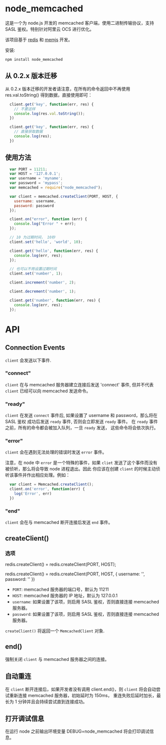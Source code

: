 node_memcached
===========================

这是一个为 node.js 开发的 memcached 客户端，使用二进制传输协议，支持 SASL 鉴权。特别针对阿里云 OCS 进行优化。

该项目基于 [redis](https://github.com/mranney/node_redis) 和 [memjs](https://github.com/alevy/memjs) 开发。

安装:

    npm install node_memcached

## 从 0.2.x 版本迁移

从 0.2.x 版本迁移的开发者请注意，在所有的命令返回中不再使用 res.val.toString() 得到数据，直接使用即可：

```javascript
  client.get('key', function(err, res) {
    // 不要这样
    console.log(res.val.toString());
  })

  client.get('key', function(err, res) {
    // 直接获取数据
    console.log(res);
  })
```

## 使用方法

```javascript
  var PORT = 11211;
  var HOST = '127.0.0.1';
  var username = 'myname';
  var password = 'mypass';
  var memcached = require("node_memcached");

  var client = memcached.createClient(PORT, HOST, {
    username: username,
    password: password
  });

  client.on("error", function (err) {
    console.log("Error " + err);
  });

  // 10 为过期时间， 10秒
  client.set('hello', 'world', 10);

  client.get('hello', function(err, res) {
    console.log(err, res);
  });

  // 也可以不用设置过期时间
  client.set('number', 1);

  client.increment('number', 2);

  client.decrement('number', 1);

  client.get('number', function(err, res) {
    console.log(err, res);
  });
```

# API

## Connection Events

`client` 会发送以下事件.

### "connect"

`client` 在与 memcached 服务器建立连接后发送 'connect' 事件, 但并不代表 `client` 已经可以向 memcached 发送命令。

### "ready"

`client` 在发送 `connect` 事件后, 如果设置了 username 和 password，那么将在 SASL 鉴权 成功后发送 `ready` 事件,
否则会立即发送 `ready` 事件。 在 `ready` 事件之前，所有的命令都会被加入队列，一旦 `ready` 发送， 这些命令将会依次执行。

### "error"

`client` 会在遇到无法处理的错误时发送 `error` 事件。

注意，在 node 中 `error` 是一个特殊的事件，如果 `cliet` 发送了这个事件而没有被侦听，那么将会导致 node 进程退出。因此
你应该在创建 `client` 的时候主动侦听该事件并作出相应处理。例如：

```javascript
  var client = Memcached.createClient();
  client.on('error', function(err) {
    log('Error', err)
  })
```

### "end"

`client` 会在与 memcached 断开连接后发送 `end` 事件。

## createClient()

### 选项

redis.createClient() = redis.createClient(PORT, HOST);

redis.createClient() = redis.createClient(PORT, HOST, {
  username: '',
  password: ''
})

* `PORT`: memcached 服务器的端口号，默认为 11211
* `HOST`: memcached 服务器的 IP 地址，默认为 127.0.0.1
* `username`: 如果设置了该项，则启用 SASL 鉴权，否则直接连接 memcached 服务器。
* `password`: 如果设置了该项，则启用 SASL 鉴权，否则直接连接 memcached 服务器。

`createClient()` 将返回一个 `MemcachedClient`  对象.

## end()

强制关闭 `client` 与 memcached 服务器之间的连接。

## 自动重连

在 `client` 断开连接后，如果开发者没有调用 client.end()，则 `client` 将会自动尝试重新连接 memcached 服务器，初始延时为 150ms，
重连失败后延时加长，最长为 1 分钟并且会持续尝试直到连接成功。

## 打开调试信息

在运行 node 之前输出环境变量 DEBUG=node_memcached 将会打印调试信息。

